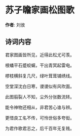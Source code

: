 # 苏子瞻家画松图歌

**作者**: 刘攽

## 诗词内容

君家图画皆所见，近得此松尤可羡。

根蟠平石蹙蛟螭，干出青冥起雷电。

樛枝横斜复几尺，绿叶茸茸铺绣线。

空堂深沈白日寒，谡谡似有风吹面。

此图翦裂人不知，尘外分张数流转。

能令神物还相从，非君苦心谁与辨。

更惜良工名不传，可怜世俗多夸衒。

为君作歌君志之，后千百年无复贱。


